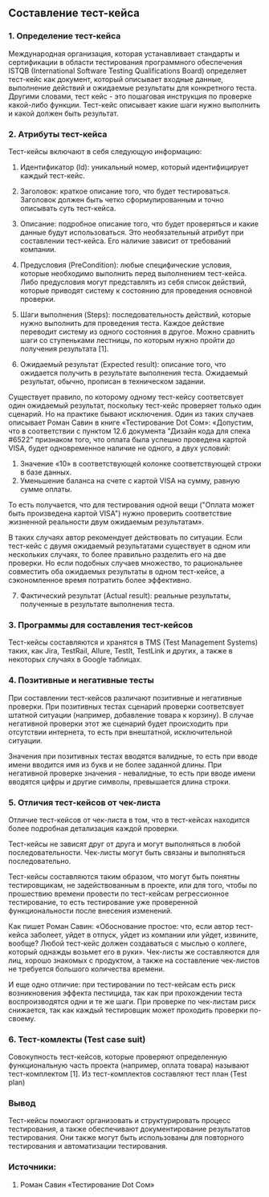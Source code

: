 ## Составление тест-кейса

### 1. Определение тест-кейса
   
Международная организация, которая устанавливает стандарты и сертификации в области тестирования программного обеспечения ISTQB (International Software Testing Qualifications Board) определяет тест-кейс как документ, который описывает входные данные, выполнение действий и ожидаемые результаты для конкретного теста.
Другими словами, тест кейс - это пошаговая инструкция по проверке какой-либо функции. Тест-кейс описывает какие шаги нужно выполнить и какой должен быть результат. 

### 2. Атрибуты тест-кейса

Тест-кейсы включают в себя следующую информацию:
1. Идентификатор (Id): уникальный номер, который идентифицирует каждый тест-кейс.

2. Заголовок: краткое описание того, что будет тестироваться. Заголовок должен быть четко сформулированным и точно описывать суть тест-кейса.

3. Описание: подробное описание того, что будет проверяться и какие данные будут использоваться. Это необязательный атрибут при составлении тест-кейса. Его наличие зависит от требований компании. 

4. Предусловия (PreCondition): любые специфические условия, которые необходимо выполнить перед выполнением тест-кейса. Либо предусловия могут представлять из себя список действий, которые приводят систему к состоянию для проведения основной проверки. 

5. Шаги выполнения (Steps): последовательность действий, которые нужно выполнить для проведения теста. Каждое действие переводит систему из одного состояния в другое. Можно сравнить шаги со ступеньками лестницы, по которым нужно пройти до получения результата [1]. 

6. Ожидаемый результат (Expected result): описание того, что ожидается получить в результате выполнения теста. Ожидаемый результат, обычно, прописан в техническом задании.  

Существует правило, по которому одному тест-кейсу соответсвует один ожидаемый результат, поскольку тест-кейс проверяет только один сценарий. Но на практике бывают исключения. Один из таких случаев описывает Роман Савин в книге «Тестирование Dot Сом»: 
«Допустим, что в соответствии с пунктом 12.6 документа "Дизайн кода для спека #6522" признаком того, что оплата была успешно проведена картой VISA, будет одновременное наличие не одного, а двух условий: 
1. Значение «10» в соответствующей колонке соответствующей строки в базе данных. 
2. Уменьшение баланса на счете с картой VISA на сумму, равную сумме оплаты. 

То есть получается, что для тестирования одной вещи ("Оплата может быть произведена картой VISA") нужно проверить соответствие жизненной реальности двум ожидаемым результатам». 

В таких случаях автор рекомендует действовать по ситуации. Если тест-кейс с двумя ожидаемый результатами существует в одном или нескольких случаях, то более правильно разделить его на две проверки. Но если подобных случаев множество, то рациональнее совместить оба ожидаемых результаты в одном тест-кейсе, а сэкономленное время потратить более эффективно. 

7. Фактический результат (Actual result): реальные результаты, полученные в результате выполнения теста.

### 3. Программы для составления тест-кейсов

Тест-кейсы составляются и хранятся в TMS (Test Management Systems) таких, как Jira, TestRail, Allure, TestIt, TestLink и других, а также в некоторых случаях в Google таблицах. 

### 4. Позитивные и негативные тесты

При составлении тест-кейсов различают позитивные и негативные проверки. 
При позитивных тестах сценарий проверки соответсвует штатной ситуации (например, добавление товара к корзину). В случае негативной проверки  этот же сценарий будет происходить при отсутствии интернета, то есть при внештатной, исключительной ситуации. 

Значения при позитивных тестах вводятся валидные, то есть при вводе имени вводится имя из букв и не более заданной длины. При негативной проверке значения - невалидные, то есть при вводе имени вводятся цифры и другие символы, превышается длина строки. 

### 5. Отличия тест-кейсов от чек-листа 

Отличие тест-кейсов от чек-листа в том, что в тест-кейсах находится более подробная детализация каждой проверки. 

Тест-кейсы не зависят друг от друга и могут выполняться в любой последовательности. Чек-листы могут быть связаны и выполняться последовательно. 

Тест-кейсы составляются таким образом, что могут быть понятны тестировщикам, не задействованным в проекте, или для того, чтобы по прошествию времени провести по тест-кейсам регрессионное тестирование, то есть тестирование уже проверенной функциональности после внесения  изменений. 

Как пишет Роман Савин: «Обоснование простое: что, если автор тест-кейса заболеет, уйдет в отпуск, уйдет из компании или уйдет, извините, вообще? Любой тест-кейс должен создаваться с мыслью о коллеге, который однажды возьмет его в руки». 
Чек-листы же составляются для лиц, хорошо знакомых с продуктом, а также  на составление чек-листов не требуется большого количества времени. 

И еще одно отличие: при тестировании по тест-кейсам есть риск возникновения эффекта пестицида, так как при прохождении теста воспроизводятся одни и те же шаги. При проверке по чек-листам риск снижается, так как каждый тестировщик может проходить проверки по-своему. 

### 6. Тест-комлекты (Test case suit)

Совокупность тест-кейсов, которые проверяют определенную функциональную часть проекта (например, оплата товара) называют тест-комплектом [1]. 
Из тест-комплектов составляют тест план (Test plan)  

### Вывод
Тест-кейсы помогают организовать и структурировать процесс тестирования, а также обеспечивают документирование результатов тестирования. Они также могут быть использованы для повторного тестирования и автоматизации тестирования.

### Источники: 
1. Роман Савин «Тестирование Dot Сом»
